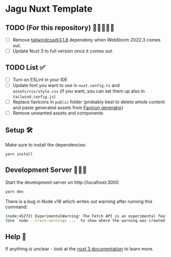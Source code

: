 # Jagu Nuxt Template

## TODO (For this repository) 🚧👷🏻‍♂️🚧
- [ ] Remove tailwindcss@3.1.8 dependeny when WebStorm 2022.3 comes out.
- [ ] Update Nuxt 3 to full version once it comes out.

[//]: # (- [ ] To do task)
[//]: # (- [x] <s>Done task</s>)

## TODO List ✅
- [ ] Turn on ESLint in your IDE
- [ ] Update font you want to use in `nuxt.config.ts` and `assets/css/style.css`
      (if you want, you can set them up also in `tailwind.config.js`)
- [ ] Replace favicons in `public` folder (probably best to delete whole content and
      paste generated assets from [Favicon generator](https://realfavicongenerator.net/))
- [ ] Remove unwanted assets and components

## Setup 🛠

Make sure to install the dependencies:

```bash
yarn install
```

## Development Server 👨🏻‍💻

Start the development server on http://localhost:3000

```bash
yarn dev
```

There is a bug in Node v18 which writes out warning after running this command:

```bash
(node:45272) ExperimentalWarning: The Fetch API is an experimental feature. This feature could change at any time
(Use `node --trace-warnings ...` to show where the warning was created)
```

## Help 🛟

If anything is unclear - look at the [nuxt 3 documentation](https://v3.nuxtjs.org) to learn more.

